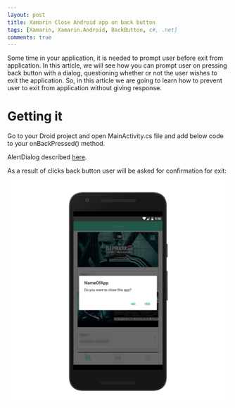 ```yaml
---
layout: post
title: Xamarin Close Android app on back button 
tags: [Xamarin, Xamarin.Android, BackButton, c#, .net]
comments: true
---
```

Some time in your application, it is needed to prompt user before exit from application. In this article, we will see how you can prompt user on pressing back button with a dialog, questioning whether or not the user wishes to exit the application.
So, in this article we are going to learn how to prevent user to exit from application without giving response.

# Getting it

Go to your Droid project and open MainActivity.cs file and add below code to your onBackPressed() method.

<script src="https://gist.github.com/Stayrony/db39613bdaf7ac49c382395fba21228a.js"></script>

AlertDialog described [here](https://medium.com/@dannyc/xamarin-android-await-alertdialog-builder-42d9c861e37a).

As a result of clicks back button user will be asked for confirmation for exit:

![screenshot](/images/HardwareBackButton/HardwareBackButton_nexus5x-portrait.png "Hardware BackButton")
